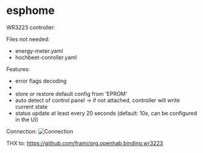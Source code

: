 # esphome

WR3223 controller:

Files not needed:
- energy-meter.yaml 
- hochbeet-conroller.yaml


Features:

- error flags decoding
- 
- store or restore default config from 'EPROM'
- auto detect of control panel -> if not attached, controller will write current state
- status update at least every 20 seconds (default: 10s, can be configured in the UI)

Connection:
![Connection](https://community.home-assistant.io/t/hermes-electronic-wr3223-ventilation-controller-esp32/485307/2)

THX to:
https://github.com/frami/org.openhab.binding.wr3223
